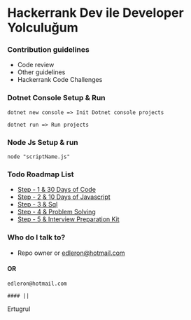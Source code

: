 # Hackerrank Dev ile Developer Yolculuğum

### Contribution guidelines

* Code review
* Other guidelines
* Hackerrank Code Challenges

### Dotnet Console Setup & Run

```
dotnet new console => Init Dotnet console projects

dotnet run => Run projects
```

### Node Js Setup & run

```
node "scriptName.js"
```

### Todo Roadmap List

* [Step - 1 &amp; 30 Days of Code](https://www.hackerrank.com/domains/tutorials/30-days-of-code)
* [Step - 2 &amp; 10 Days of Javascript](https://www.hackerrank.com/domains/tutorials/10-days-of-javascript "10 Days of Javascript")
* [Step - 3 &amp; Sql](https://www.hackerrank.com/domains/sql?badge_type=sql "Sql")
* [Step - 4 &amp; Problem Solving](https://www.hackerrank.com/domains/algorithms?badge_type=problem-solving "Problem Solving")
* [Step - 5 &amp; Interview Preparation Kit](https://www.hackerrank.com/interview/interview-preparation-kit "Interview Preparation Kit")

### Who do I talk to?

* Repo owner or edleron@hotmail.com

#### OR

```
edleron@hotmail.com 

#### || 
```

Ertugrul
